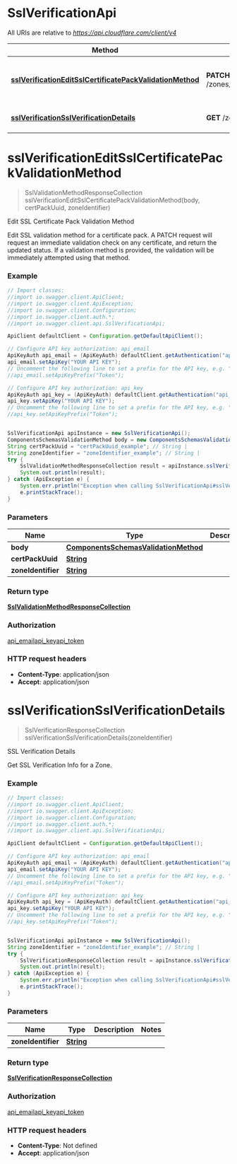 # SslVerificationApi

All URIs are relative to *https://api.cloudflare.com/client/v4*

Method | HTTP request | Description
------------- | ------------- | -------------
[**sslVerificationEditSslCertificatePackValidationMethod**](SslVerificationApi.md#sslVerificationEditSslCertificatePackValidationMethod) | **PATCH** /zones/{zone_identifier}/ssl/verification/{cert_pack_uuid} | Edit SSL Certificate Pack Validation Method
[**sslVerificationSslVerificationDetails**](SslVerificationApi.md#sslVerificationSslVerificationDetails) | **GET** /zones/{zone_identifier}/ssl/verification | SSL Verification Details

<a name="sslVerificationEditSslCertificatePackValidationMethod"></a>
# **sslVerificationEditSslCertificatePackValidationMethod**
> SslValidationMethodResponseCollection sslVerificationEditSslCertificatePackValidationMethod(body, certPackUuid, zoneIdentifier)

Edit SSL Certificate Pack Validation Method

Edit SSL validation method for a certificate pack. A PATCH request will request an immediate validation check on any certificate, and return the updated status. If a validation method is provided, the validation will be immediately attempted using that method.

### Example
```java
// Import classes:
//import io.swagger.client.ApiClient;
//import io.swagger.client.ApiException;
//import io.swagger.client.Configuration;
//import io.swagger.client.auth.*;
//import io.swagger.client.api.SslVerificationApi;

ApiClient defaultClient = Configuration.getDefaultApiClient();

// Configure API key authorization: api_email
ApiKeyAuth api_email = (ApiKeyAuth) defaultClient.getAuthentication("api_email");
api_email.setApiKey("YOUR API KEY");
// Uncomment the following line to set a prefix for the API key, e.g. "Token" (defaults to null)
//api_email.setApiKeyPrefix("Token");

// Configure API key authorization: api_key
ApiKeyAuth api_key = (ApiKeyAuth) defaultClient.getAuthentication("api_key");
api_key.setApiKey("YOUR API KEY");
// Uncomment the following line to set a prefix for the API key, e.g. "Token" (defaults to null)
//api_key.setApiKeyPrefix("Token");


SslVerificationApi apiInstance = new SslVerificationApi();
ComponentsSchemasValidationMethod body = new ComponentsSchemasValidationMethod(); // ComponentsSchemasValidationMethod | 
String certPackUuid = "certPackUuid_example"; // String | 
String zoneIdentifier = "zoneIdentifier_example"; // String | 
try {
    SslValidationMethodResponseCollection result = apiInstance.sslVerificationEditSslCertificatePackValidationMethod(body, certPackUuid, zoneIdentifier);
    System.out.println(result);
} catch (ApiException e) {
    System.err.println("Exception when calling SslVerificationApi#sslVerificationEditSslCertificatePackValidationMethod");
    e.printStackTrace();
}
```

### Parameters

Name | Type | Description  | Notes
------------- | ------------- | ------------- | -------------
 **body** | [**ComponentsSchemasValidationMethod**](ComponentsSchemasValidationMethod.md)|  |
 **certPackUuid** | [**String**](.md)|  |
 **zoneIdentifier** | [**String**](.md)|  |

### Return type

[**SslValidationMethodResponseCollection**](SslValidationMethodResponseCollection.md)

### Authorization

[api_email](../README.md#api_email)[api_key](../README.md#api_key)[api_token](../README.md#api_token)

### HTTP request headers

 - **Content-Type**: application/json
 - **Accept**: application/json

<a name="sslVerificationSslVerificationDetails"></a>
# **sslVerificationSslVerificationDetails**
> SslVerificationResponseCollection sslVerificationSslVerificationDetails(zoneIdentifier)

SSL Verification Details

Get SSL Verification Info for a Zone.

### Example
```java
// Import classes:
//import io.swagger.client.ApiClient;
//import io.swagger.client.ApiException;
//import io.swagger.client.Configuration;
//import io.swagger.client.auth.*;
//import io.swagger.client.api.SslVerificationApi;

ApiClient defaultClient = Configuration.getDefaultApiClient();

// Configure API key authorization: api_email
ApiKeyAuth api_email = (ApiKeyAuth) defaultClient.getAuthentication("api_email");
api_email.setApiKey("YOUR API KEY");
// Uncomment the following line to set a prefix for the API key, e.g. "Token" (defaults to null)
//api_email.setApiKeyPrefix("Token");

// Configure API key authorization: api_key
ApiKeyAuth api_key = (ApiKeyAuth) defaultClient.getAuthentication("api_key");
api_key.setApiKey("YOUR API KEY");
// Uncomment the following line to set a prefix for the API key, e.g. "Token" (defaults to null)
//api_key.setApiKeyPrefix("Token");


SslVerificationApi apiInstance = new SslVerificationApi();
String zoneIdentifier = "zoneIdentifier_example"; // String | 
try {
    SslVerificationResponseCollection result = apiInstance.sslVerificationSslVerificationDetails(zoneIdentifier);
    System.out.println(result);
} catch (ApiException e) {
    System.err.println("Exception when calling SslVerificationApi#sslVerificationSslVerificationDetails");
    e.printStackTrace();
}
```

### Parameters

Name | Type | Description  | Notes
------------- | ------------- | ------------- | -------------
 **zoneIdentifier** | [**String**](.md)|  |

### Return type

[**SslVerificationResponseCollection**](SslVerificationResponseCollection.md)

### Authorization

[api_email](../README.md#api_email)[api_key](../README.md#api_key)[api_token](../README.md#api_token)

### HTTP request headers

 - **Content-Type**: Not defined
 - **Accept**: application/json

